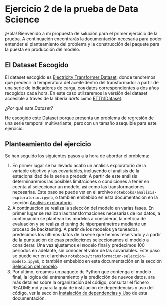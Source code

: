 # Ejercicio 2 de la prueba de Data Science

¡Hola! Bienvenido a mi propuesta de solución para el primer ejercicio de la prueba. A continuación encontrarás la documentación necesaria para poder entender el planteamiento del problema y la construcción del paquete para la puesta en producción del modelo.

## El Dataset Escogido

El dataset escogido es [Electricity Transformer Dataset](https://github.com/zhouhaoyi/ETDataset), donde tendremos que predecir la temperatura del aceite dentro del transformador a partir de una serie de indicadores de carga, con datos correspondientes a dos años recogidos cada hora. En este caso utilizaremos la versión del dataset accesible a través de la libería *darts* como [ETTh1Dataset](https://unit8co.github.io/darts/generated_api/darts.datasets.html#darts.datasets.ETTm1Dataset).

*¿Por qué este Dataset?*

He escogido este Dataset porque presenta un problema de regresión de una serie temporal multivariante, pero con un tamaño asequible para este ejercicio. 

## Planteamiento del ejercicio

Se han seguido los siguientes pasos a la hora de abordar el problema:

1. En primer lugar se ha llevado acabo un análisis exploratorio de la variable objetivo y las covariables, incluyendo el análisis de la estacionalidad de la serie a predecir. A partir de este análisis determinaremos las posibles limitaciones o condiciones a tener en cuenta al seleccionar un modelo, así como las  transformaciones necesarias. Este paso se puede ver en el archivo `notebooks/analisis-exploratorio.ipynb`, o también embebido en esta documentación en la sección [Analisis exploratorio](analisis-exploratorio.ipynb).
2. A continuacion se realiza la selección del modelo en varias fases. En primer lugar se realizan las transformaciones necesarias de los datos, a continuación se plantean los modelos a considerar, la métrica de evaluación y se realiza el tuning de hiperparámetros mediante un proceso de backtesting. A partir de los modelos ya tuneados, predecimos los últimos datos de la serie que hemos reservado y a partir de la puntuación de esas predicciones seleccionamos el modelo a considerar. Una vez ajustamos el modelo final y predecimos 100 periodos en adelante, sin conocer el valor de las covariables. Este paso se puede ver en el archivo `notebooks/transformacion-seleccion-modelo.ipynb`, o también embebido en esta documentación en la sección [Seleccion del modelo](seleccion-modelo.ipynb).
3. Por último, creamos un paquete de Python que contenga el modelo final, la lógica del entrenamiento y la predicción de nuevos datos. ara más detalles sobre la organización del código, consultar el fichero README.md y para la guía de instalación de dependencias y uso del código, ver la sección [Instalación de dependencias y Uso](instalacion-y-uso.md) de esta documentación.
